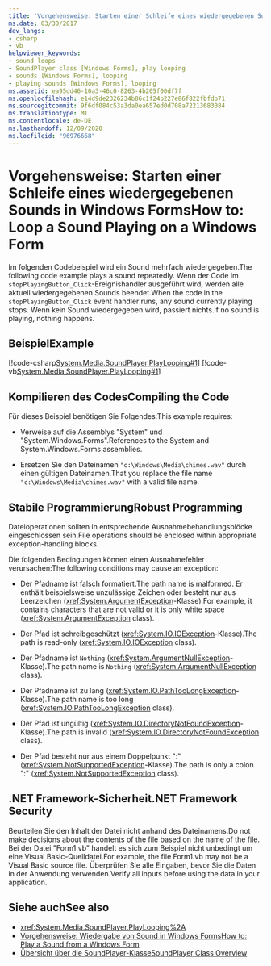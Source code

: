 ```yaml
---
title: 'Vorgehensweise: Starten einer Schleife eines wiedergegebenen Sounds in Windows Forms'
ms.date: 03/30/2017
dev_langs:
- csharp
- vb
helpviewer_keywords:
- sound loops
- SoundPlayer class [Windows Forms], play looping
- sounds [Windows Forms], looping
- playing sounds [Windows Forms], looping
ms.assetid: ea95dd46-10a3-46c0-8263-4b205f00df7f
ms.openlocfilehash: e14d9de2326234b86c1f24b227e86f822fbfdb71
ms.sourcegitcommit: 9f6df084c53a3da0ea657ed0d708a72213683084
ms.translationtype: MT
ms.contentlocale: de-DE
ms.lasthandoff: 12/09/2020
ms.locfileid: "96976668"
---
```

# <a name="how-to-loop-a-sound-playing-on-a-windows-form"></a><span data-ttu-id="faa12-102">Vorgehensweise: Starten einer Schleife eines wiedergegebenen Sounds in Windows Forms</span><span class="sxs-lookup"><span data-stu-id="faa12-102">How to: Loop a Sound Playing on a Windows Form</span></span>
<span data-ttu-id="faa12-103">Im folgenden Codebeispiel wird ein Sound mehrfach wiedergegeben.</span><span class="sxs-lookup"><span data-stu-id="faa12-103">The following code example plays a sound repeatedly.</span></span> <span data-ttu-id="faa12-104">Wenn der Code im `stopPlayingButton_Click`-Ereignishandler ausgeführt wird, werden alle aktuell wiedergegebenen Sounds beendet.</span><span class="sxs-lookup"><span data-stu-id="faa12-104">When the code in the `stopPlayingButton_Click` event handler runs, any sound currently playing stops.</span></span> <span data-ttu-id="faa12-105">Wenn kein Sound wiedergegeben wird, passiert nichts.</span><span class="sxs-lookup"><span data-stu-id="faa12-105">If no sound is playing, nothing happens.</span></span>  
  
## <a name="example"></a><span data-ttu-id="faa12-106">Beispiel</span><span class="sxs-lookup"><span data-stu-id="faa12-106">Example</span></span>  
 [!code-csharp[System.Media.SoundPlayer.PlayLooping#1](~/samples/snippets/csharp/VS_Snippets_Winforms/System.Media.SoundPlayer.PlayLooping/CS/Form1.cs#1)]
 [!code-vb[System.Media.SoundPlayer.PlayLooping#1](~/samples/snippets/visualbasic/VS_Snippets_Winforms/System.Media.SoundPlayer.PlayLooping/VB/Form1.vb#1)]  
  
## <a name="compiling-the-code"></a><span data-ttu-id="faa12-107">Kompilieren des Codes</span><span class="sxs-lookup"><span data-stu-id="faa12-107">Compiling the Code</span></span>  
 <span data-ttu-id="faa12-108">Für dieses Beispiel benötigen Sie Folgendes:</span><span class="sxs-lookup"><span data-stu-id="faa12-108">This example requires:</span></span>  
  
- <span data-ttu-id="faa12-109">Verweise auf die Assemblys "System" und "System.Windows.Forms".</span><span class="sxs-lookup"><span data-stu-id="faa12-109">References to the System and System.Windows.Forms assemblies.</span></span>  
  
- <span data-ttu-id="faa12-110">Ersetzen Sie den Dateinamen `"c:\Windows\Media\chimes.wav"` durch einen gültigen Dateinamen.</span><span class="sxs-lookup"><span data-stu-id="faa12-110">That you replace the file name `"c:\Windows\Media\chimes.wav"` with a valid file name.</span></span>  
  
## <a name="robust-programming"></a><span data-ttu-id="faa12-111">Stabile Programmierung</span><span class="sxs-lookup"><span data-stu-id="faa12-111">Robust Programming</span></span>  
 <span data-ttu-id="faa12-112">Dateioperationen sollten in entsprechende Ausnahmebehandlungsblöcke eingeschlossen sein.</span><span class="sxs-lookup"><span data-stu-id="faa12-112">File operations should be enclosed within appropriate exception-handling blocks.</span></span>  
  
 <span data-ttu-id="faa12-113">Die folgenden Bedingungen können einen Ausnahmefehler verursachen:</span><span class="sxs-lookup"><span data-stu-id="faa12-113">The following conditions may cause an exception:</span></span>  
  
- <span data-ttu-id="faa12-114">Der Pfadname ist falsch formatiert.</span><span class="sxs-lookup"><span data-stu-id="faa12-114">The path name is malformed.</span></span> <span data-ttu-id="faa12-115">Er enthält beispielsweise unzulässige Zeichen oder besteht nur aus Leerzeichen (<xref:System.ArgumentException>-Klasse).</span><span class="sxs-lookup"><span data-stu-id="faa12-115">For example, it contains characters that are not valid or it is only white space (<xref:System.ArgumentException> class).</span></span>  
  
- <span data-ttu-id="faa12-116">Der Pfad ist schreibgeschützt (<xref:System.IO.IOException>-Klasse).</span><span class="sxs-lookup"><span data-stu-id="faa12-116">The path is read-only (<xref:System.IO.IOException> class).</span></span>  
  
- <span data-ttu-id="faa12-117">Der Pfadname ist `Nothing` (<xref:System.ArgumentNullException>-Klasse).</span><span class="sxs-lookup"><span data-stu-id="faa12-117">The path name is `Nothing` (<xref:System.ArgumentNullException> class).</span></span>  
  
- <span data-ttu-id="faa12-118">Der Pfadname ist zu lang (<xref:System.IO.PathTooLongException>-Klasse).</span><span class="sxs-lookup"><span data-stu-id="faa12-118">The path name is too long (<xref:System.IO.PathTooLongException> class).</span></span>  
  
- <span data-ttu-id="faa12-119">Der Pfad ist ungültig (<xref:System.IO.DirectoryNotFoundException>-Klasse).</span><span class="sxs-lookup"><span data-stu-id="faa12-119">The path is invalid (<xref:System.IO.DirectoryNotFoundException> class).</span></span>  
  
- <span data-ttu-id="faa12-120">Der Pfad besteht nur aus einem Doppelpunkt ":" (<xref:System.NotSupportedException>-Klasse).</span><span class="sxs-lookup"><span data-stu-id="faa12-120">The path is only a colon ":" (<xref:System.NotSupportedException> class).</span></span>  
  
## <a name="net-framework-security"></a><span data-ttu-id="faa12-121">.NET Framework-Sicherheit</span><span class="sxs-lookup"><span data-stu-id="faa12-121">.NET Framework Security</span></span>  
 <span data-ttu-id="faa12-122">Beurteilen Sie den Inhalt der Datei nicht anhand des Dateinamens.</span><span class="sxs-lookup"><span data-stu-id="faa12-122">Do not make decisions about the contents of the file based on the name of the file.</span></span> <span data-ttu-id="faa12-123">Bei der Datei "Form1.vb" handelt es sich zum Beispiel nicht unbedingt um eine Visual Basic-Quelldatei.</span><span class="sxs-lookup"><span data-stu-id="faa12-123">For example, the file Form1.vb may not be a Visual Basic source file.</span></span> <span data-ttu-id="faa12-124">Überprüfen Sie alle Eingaben, bevor Sie die Daten in der Anwendung verwenden.</span><span class="sxs-lookup"><span data-stu-id="faa12-124">Verify all inputs before using the data in your application.</span></span>  
  
## <a name="see-also"></a><span data-ttu-id="faa12-125">Siehe auch</span><span class="sxs-lookup"><span data-stu-id="faa12-125">See also</span></span>

- <xref:System.Media.SoundPlayer.PlayLooping%2A>
- [<span data-ttu-id="faa12-126">Vorgehensweise: Wiedergabe von Sound in Windows Forms</span><span class="sxs-lookup"><span data-stu-id="faa12-126">How to: Play a Sound from a Windows Form</span></span>](how-to-play-a-sound-from-a-windows-form.md)
- [<span data-ttu-id="faa12-127">Übersicht über die SoundPlayer-Klasse</span><span class="sxs-lookup"><span data-stu-id="faa12-127">SoundPlayer Class Overview</span></span>](soundplayer-class-overview.md)
